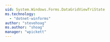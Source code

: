 ```yaml
---
uid: System.Windows.Forms.DataGridViewTriState
ms.technology: 
  - "dotnet-winforms"
author: "stevehoag"
ms.author: "shoag"
manager: "wpickett"
---
```

